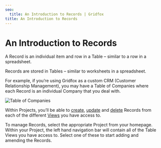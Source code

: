 ```yaml
---
seo:
  title: An Introduction to Records | Gridfox
title: An Introduction to Records
---
```

# An Introduction to Records

A Record is an individual item and row in a Table – similar to a row in a spreadsheet. 

Records are stored in Tables – similar to worksheets in a spreadsheet. 

For example, if you’re using Gridfox as a custom CRM (Customer Relationship Management), you may have a Table of Companies where each Record is an individual Company that you deal with.

![Table of Companies](/assets/images/companies-table_rs.png "Table of Companies")

Within Projects, you’ll be able to [create](/gridfox-project/creating-records), [update](/gridfox-project/updating-records) and [delete](/gridfox-project/deleting-records) Records from each of the different [Views](/gridfox-project/an-introduction-to-views) you have access to.

To manage Records, select the appropriate Project from your homepage. Within your Project, the left hand navigation bar will contain all of the Table Views you have access to. Select one of these to start adding and amending the Records.
